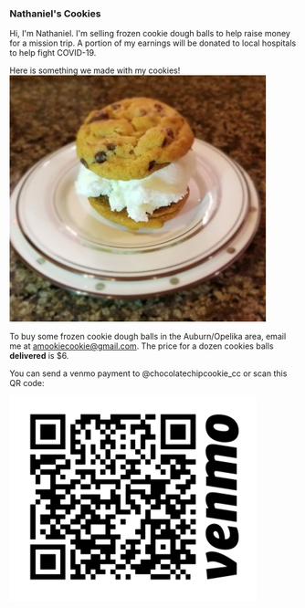 ### Nathaniel's Cookies


Hi, I'm Nathaniel.  I'm selling frozen cookie dough balls to help raise money for a mission trip.  A portion of my earnings will be donated to local hospitals to help fight COVID-19.


Here is something we made with my cookies! <img src="images/ice_cream_sandwich.jpg" alt="hi" class="inline"/>

To buy some frozen cookie dough balls in the Auburn/Opelika area, email me at [amookiecookie@gmail.com](mailto:amookiecookie@gmail.com).  The price for a dozen cookies balls **delivered** is $6.  

You can send a venmo payment to @chocolatechipcookie_cc or scan this QR code:

<img src="images/venmo.png" alt="venmo QR code" class="inline"/>

